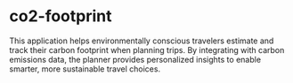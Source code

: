 # co2-footprint
This application helps environmentally conscious travelers estimate and track their carbon footprint when planning trips. By integrating with carbon emissions data, the planner provides personalized insights to enable smarter, more sustainable travel choices.

